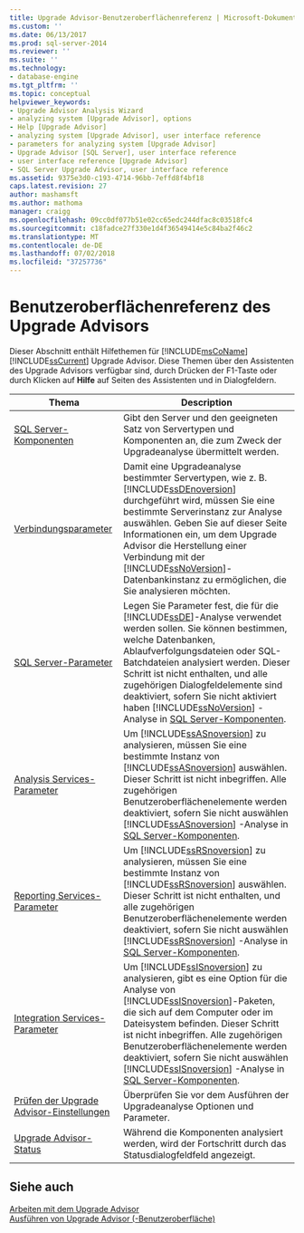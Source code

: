 ```yaml
---
title: Upgrade Advisor-Benutzeroberflächenreferenz | Microsoft-Dokumentation
ms.custom: ''
ms.date: 06/13/2017
ms.prod: sql-server-2014
ms.reviewer: ''
ms.suite: ''
ms.technology:
- database-engine
ms.tgt_pltfrm: ''
ms.topic: conceptual
helpviewer_keywords:
- Upgrade Advisor Analysis Wizard
- analyzing system [Upgrade Advisor], options
- Help [Upgrade Advisor]
- analyzing system [Upgrade Advisor], user interface reference
- parameters for analyzing system [Upgrade Advisor]
- Upgrade Advisor [SQL Server], user interface reference
- user interface reference [Upgrade Advisor]
- SQL Server Upgrade Advisor, user interface reference
ms.assetid: 9375e3d0-c193-4714-96bb-7effd8f4bf18
caps.latest.revision: 27
author: mashamsft
ms.author: mathoma
manager: craigg
ms.openlocfilehash: 09cc0df077b51e02cc65edc244dfac8c03518fc4
ms.sourcegitcommit: c18fadce27f330e1d4f36549414e5c84ba2f46c2
ms.translationtype: MT
ms.contentlocale: de-DE
ms.lasthandoff: 07/02/2018
ms.locfileid: "37257736"
---
```

# <a name="upgrade-advisor-user-interface-reference"></a>Benutzeroberflächenreferenz des Upgrade Advisors
  Dieser Abschnitt enthält Hilfethemen für [!INCLUDE[msCoName](../../includes/msconame-md.md)] [!INCLUDE[ssCurrent](../../includes/sscurrent-md.md)] Upgrade Advisor. Diese Themen über den Assistenten des Upgrade Advisors verfügbar sind, durch Drücken der F1-Taste oder durch Klicken auf **Hilfe** auf Seiten des Assistenten und in Dialogfeldern.  
  
|Thema|Description|  
|-----------|-----------------|  
|[SQL Server-Komponenten](../../../2014/sql-server/install/sql-server-components.md)|Gibt den Server und den geeigneten Satz von Servertypen und Komponenten an, die zum Zweck der Upgradeanalyse übermittelt werden.|  
|[Verbindungsparameter](../../../2014/sql-server/install/connection-parameters.md)|Damit eine Upgradeanalyse bestimmter Servertypen, wie z. B. [!INCLUDE[ssDEnoversion](../../includes/ssdenoversion-md.md)] durchgeführt wird, müssen Sie eine bestimmte Serverinstanz zur Analyse auswählen. Geben Sie auf dieser Seite Informationen ein, um dem Upgrade Advisor die Herstellung einer Verbindung mit der [!INCLUDE[ssNoVersion](../../includes/ssnoversion-md.md)]-Datenbankinstanz zu ermöglichen, die Sie analysieren möchten.|  
|[SQL Server-Parameter](../../../2014/sql-server/install/sql-server-parameters.md)|Legen Sie Parameter fest, die für die [!INCLUDE[ssDE](../../includes/ssde-md.md)]-Analyse verwendet werden sollen. Sie können bestimmen, welche Datenbanken, Ablaufverfolgungsdateien oder SQL-Batchdateien analysiert werden. Dieser Schritt ist nicht enthalten, und alle zugehörigen Dialogfeldelemente sind deaktiviert, sofern Sie nicht aktiviert haben [!INCLUDE[ssNoVersion](../../includes/ssnoversion-md.md)] -Analyse in [SQL Server-Komponenten](../../../2014/sql-server/install/sql-server-components.md).|  
|[Analysis Services-Parameter](../../../2014/sql-server/install/analysis-services-parameters.md)|Um [!INCLUDE[ssASnoversion](../../includes/ssasnoversion-md.md)] zu analysieren, müssen Sie eine bestimmte Instanz von [!INCLUDE[ssASnoversion](../../includes/ssasnoversion-md.md)] auswählen. Dieser Schritt ist nicht inbegriffen. Alle zugehörigen Benutzeroberflächenelemente werden deaktiviert, sofern Sie nicht auswählen [!INCLUDE[ssASnoversion](../../includes/ssasnoversion-md.md)] -Analyse in [SQL Server-Komponenten](../../../2014/sql-server/install/sql-server-components.md).|  
|[Reporting Services-Parameter](../../../2014/sql-server/install/reporting-services-parameters.md)|Um [!INCLUDE[ssRSnoversion](../../includes/ssrsnoversion-md.md)] zu analysieren, müssen Sie eine bestimmte Instanz von [!INCLUDE[ssRSnoversion](../../includes/ssrsnoversion-md.md)] auswählen. Dieser Schritt ist nicht enthalten, und alle zugehörigen Benutzeroberflächenelemente werden deaktiviert, sofern Sie nicht auswählen [!INCLUDE[ssRSnoversion](../../includes/ssrsnoversion-md.md)] -Analyse in [SQL Server-Komponenten](../../../2014/sql-server/install/sql-server-components.md).|  
|[Integration Services-Parameter](../../../2014/sql-server/install/integration-services-parameters.md)|Um [!INCLUDE[ssISnoversion](../../includes/ssisnoversion-md.md)] zu analysieren, gibt es eine Option für die Analyse von [!INCLUDE[ssISnoversion](../../includes/ssisnoversion-md.md)]-Paketen, die sich auf dem Computer oder im Dateisystem befinden. Dieser Schritt ist nicht inbegriffen. Alle zugehörigen Benutzeroberflächenelemente werden deaktiviert, sofern Sie nicht auswählen [!INCLUDE[ssISnoversion](../../includes/ssisnoversion-md.md)] -Analyse in [SQL Server-Komponenten](../../../2014/sql-server/install/sql-server-components.md).|  
|[Prüfen der Upgrade Advisor-Einstellungen](../../../2014/sql-server/install/confirm-upgrade-advisor-settings.md)|Überprüfen Sie vor dem Ausführen der Upgradeanalyse Optionen und Parameter.|  
|[Upgrade Advisor-Status](../../../2014/sql-server/install/upgrade-advisor-progress.md)|Während die Komponenten analysiert werden, wird der Fortschritt durch das Statusdialogfeldfeld angezeigt.|  
  
## <a name="see-also"></a>Siehe auch  
 [Arbeiten mit dem Upgrade Advisor](../../../2014/sql-server/install/working-with-upgrade-advisor.md)   
 [Ausführen von Upgrade Advisor &#40;-Benutzeroberfläche&#41;](../../../2014/sql-server/install/running-upgrade-advisor-user-interface.md)  
  
  

